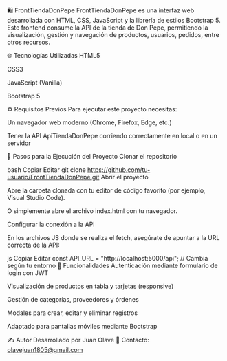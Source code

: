 🛍️ FrontTiendaDonPepe
FrontTiendaDonPepe es una interfaz web desarrollada con HTML, CSS, JavaScript y la librería de estilos Bootstrap 5. Este frontend consume la API de la tienda de Don Pepe, permitiendo la visualización, gestión y navegación de productos, usuarios, pedidos, entre otros recursos.

🌐 Tecnologías Utilizadas
HTML5

CSS3

JavaScript (Vanilla)

Bootstrap 5

⚙️ Requisitos Previos
Para ejecutar este proyecto necesitas:

Un navegador web moderno (Chrome, Firefox, Edge, etc.)

Tener la API ApiTiendaDonPepe corriendo correctamente en local o en un servidor

🚀 Pasos para la Ejecución del Proyecto
Clonar el repositorio

bash
Copiar
Editar
git clone https://github.com/tu-usuario/FrontTiendaDonPepe.git
Abrir el proyecto

Abre la carpeta clonada con tu editor de código favorito (por ejemplo, Visual Studio Code).

O simplemente abre el archivo index.html con tu navegador.

Configurar la conexión a la API

En los archivos JS donde se realiza el fetch, asegúrate de apuntar a la URL correcta de la API:

js
Copiar
Editar
const API_URL = "http://localhost:5000/api"; // Cambia según tu entorno
🧪 Funcionalidades
Autenticación mediante formulario de login con JWT

Visualización de productos en tabla y tarjetas (responsive)

Gestión de categorías, proveedores y órdenes

Modales para crear, editar y eliminar registros

Adaptado para pantallas móviles mediante Bootstrap



✍️ Autor
Desarrollado por Juan Olave
📧 Contacto: olavejuan1805@gmail.com
